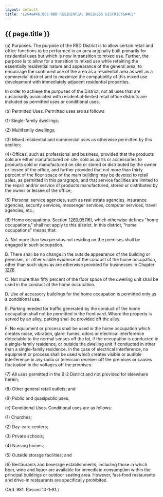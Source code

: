 ```yaml
---
layout: default 
title: "1264&#46;065 RBD RESIDENTIAL BUSINESS DISTRICT&#46;"
---
```


{{ page.title }}
----------------

​(a) Purposes. The purpose of the RBD District is to allow certain
retail and office functions to be performed in an area originally built
primarily for residential uses but which is now in transition to mixed
use. Further, the purpose is to allow for a transition to mixed use
while retaining the essentially residential nature and appearance of the
general area, to encourage the continued use of the area as a
residential area as well as a commercial district and to maximize the
compatibility of this mixed use development with immediately adjacent
residential properties.

In order to achieve the purposes of the District, not all uses that are
customarily associated with residential-limited retail office districts
are included as permitted uses or conditional uses.

​(b) Permitted Uses. Permitted uses are as follows:

​(1) Single-family dwellings;

​(2) Multifamily dwellings;

​(3) Mixed residential and commercial uses as otherwise permitted by
this section;

​(4) Offices, such as professional and business, provided that the
products sold are either manufactured on site, sold as parts or
accessories to products sold or manufactured on site or stored or
distributed by the owner or lessee of the office, and further provided
that not more than thirty percent of the floor space of the main
building may be devoted to retail sales, as permitted in this paragraph,
and that service facilities are limited to the repair and/or service of
products manufactured, stored or distributed by the owner or lessee of
the office;

​(5) Personal service agencies, such as real estate agencies, insurance
agencies, security services, messenger services, computer services,
travel agencies, etc.;

​(6) Home occupations. Section [1260.05](4c942bd2.html)(16), which
otherwise defines "home occupations," shall not apply to this district.
In this district, "home occupations" means that:

A. Not more than two persons not residing on the premises shall be
engaged in such occupation.

B. There shall be no change in the outside appearance of the building or
premises, or other visible evidence of the conduct of the home
occupation, other than such signs as are otherwise provided for
businesses in Chapter [1276](54966c10.html).

C. Not more than fifty percent of the floor space of the dwelling unit
shall be used in the conduct of the home occupation.

D. Use of accessory buildings for the home occupation is permitted only
as a conditional use.

E. Parking needed for traffic generated by the conduct of the home
occupation shall not be permitted in the front yard. Where the property
is served by an alley, parking shall be provided off the alley.

F. No equipment or process shall be used in the home occupation which
creates noise, vibration, glare, fumes, odors or electrical interference
detectable to the normal senses off the lot, if the occupation is
conducted in a single-family residence, or outside the dwelling unit if
conducted in other than a single-family residence. In the case of
electrical interference, no equipment or process shall be used which
creates visible or audible interference in any radio or television
receiver off the premises or causes fluctuation in the voltages off the
premises.

​(7) All uses permitted in the B-2 District and not provided for
elsewhere herein;

​(8) Other general retail outlets; and

​(9) Public and quasipublic uses.

​(c) Conditional Uses. Conditional uses are as follows:

​(1) Churches;

​(2) Day-care centers;

​(3) Private schools;

​(4) Nursing homes;

​(5) Outside storage facilities; and

​(6) Restaurants and beverage establishments, including those in which
beer, wine and liquor are available for immediate consumption within the
principal buildings or outdoor seating area. However, fast-food
restaurants and drive-in restaurants are specifically prohibited.

(Ord. 981. Passed 10-1-81.)
